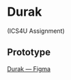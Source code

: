 # Durak

(ICS4U Assignment)

## Prototype
[Durak — Figma](https://www.figma.com/file/IxobQiXAANW2PxYijSJunV/Durak)
